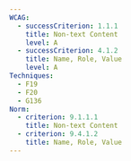 ```yaml
---
WCAG:
  - successCriterion: 1.1.1
    title: Non-text Content
    level: A
  - successCriterion: 4.1.2
    title: Name, Role, Value
    level: A
Techniques:
  - F19
  - F20
  - G136
Norm:
  - criterion: 9.1.1.1
    title: Non-text Content
  - criterion: 9.4.1.2
    title: Name, Role, Value
---
```

